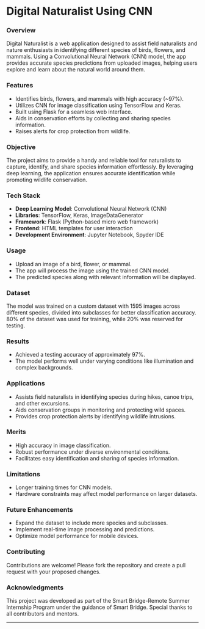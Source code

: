 

# Digital Naturalist Using CNN  

### Overview  
Digital Naturalist is a web application designed to assist field naturalists and nature enthusiasts in identifying different species of birds, flowers, and mammals. Using a Convolutional Neural Network (CNN) model, the app provides accurate species predictions from uploaded images, helping users explore and learn about the natural world around them.

### Features  
- Identifies birds, flowers, and mammals with high accuracy (~97%).
- Utilizes CNN for image classification using TensorFlow and Keras.
- Built using Flask for a seamless web interface.
- Aids in conservation efforts by collecting and sharing species information.
- Raises alerts for crop protection from wildlife.

### Objective  
The project aims to provide a handy and reliable tool for naturalists to capture, identify, and share species information effortlessly. By leveraging deep learning, the application ensures accurate identification while promoting wildlife conservation.

### Tech Stack  
- **Deep Learning Model**: Convolutional Neural Network (CNN)
- **Libraries**: TensorFlow, Keras, ImageDataGenerator
- **Framework**: Flask (Python-based micro web framework)
- **Frontend**: HTML templates for user interaction
- **Development Environment**: Jupyter Notebook, Spyder IDE

### Usage  
- Upload an image of a bird, flower, or mammal.
- The app will process the image using the trained CNN model.
- The predicted species along with relevant information will be displayed.

### Dataset  
The model was trained on a custom dataset with 1595 images across different species, divided into subclasses for better classification accuracy. 80% of the dataset was used for training, while 20% was reserved for testing.

### Results  
- Achieved a testing accuracy of approximately 97%.
- The model performs well under varying conditions like illumination and complex backgrounds.

### Applications  
- Assists field naturalists in identifying species during hikes, canoe trips, and other excursions.
- Aids conservation groups in monitoring and protecting wild spaces.
- Provides crop protection alerts by identifying wildlife intrusions.

### Merits  
- High accuracy in image classification.
- Robust performance under diverse environmental conditions.
- Facilitates easy identification and sharing of species information.

### Limitations  
- Longer training times for CNN models.
- Hardware constraints may affect model performance on larger datasets.

### Future Enhancements  
- Expand the dataset to include more species and subclasses.
- Implement real-time image processing and predictions.
- Optimize model performance for mobile devices.

### Contributing  
Contributions are welcome! Please fork the repository and create a pull request with your proposed changes.


### Acknowledgments  
This project was developed as part of the Smart Bridge-Remote Summer Internship Program under the guidance of Smart Bridge. Special thanks to all contributors and mentors.

---
